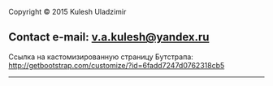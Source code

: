 Copyright © 2015 Kulesh Uladzimir

Contact e-mail: v.a.kulesh@yandex.ru
------------------------------------------------------

Ссылка на кастомизированную страницу Бутстрапа:
http://getbootstrap.com/customize/?id=6fadd7247d0762318cb5

------------------------------------------------------
